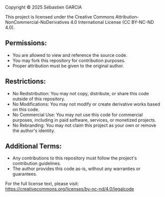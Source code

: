 Copyright © 2025 Sébastien GARCIA

This project is licensed under the Creative Commons Attribution-NonCommercial-NoDerivatives 4.0 International License (CC BY-NC-ND 4.0).

## Permissions:
- You are allowed to view and reference the source code.
- You may fork this repository for contribution purposes.
- Proper attribution must be given to the original author.

## Restrictions:
- No Redistribution: You may not copy, distribute, or share this code outside of this repository.
- No Modifications: You may not modify or create derivative works based on this code.
- No Commercial Use: You may not use this code for commercial purposes, including in paid software, services, or monetized projects.
- No Rebranding: You may not claim this project as your own or remove the author's identity.

## Additional Terms:
- Any contributions to this repository must follow the project's contribution guidelines.
- The author provides this code as-is, without any warranties or guarantees.

For the full license text, please visit:  
https://creativecommons.org/licenses/by-nc-nd/4.0/legalcode